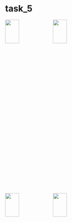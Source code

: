 # task_5
 
<img width=30% height=14% src="https://github.com/user-attachments/assets/a2b277d9-7b67-46b3-9fcc-cf5ad9de0af4">  <img width=30% height=14% src="https://github.com/user-attachments/assets/71163239-c4ea-460f-9245-8319185e767a">

<img width=30% height=14% src="https://github.com/user-attachments/assets/f407d924-92e7-4884-9c8b-97d29ef84407">  <img width=30% height=14% src="https://github.com/user-attachments/assets/eada3c23-8ee4-43de-a985-4bf484b38488">
